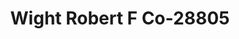 ---
f_zip-code: 46788
f_state-code: IN
title: Wight Robert F Co-28805
f_phone: 260-238-2005
f_city-only: Spencerville
f_address: Spencerville Spencerville
f_location-unique-id: '28805'
slug: wight-robert-f-co-28805
updated-on: '2024-05-30T13:46:58.046Z'
created-on: '2024-05-30T13:36:59.803Z'
published-on: '2024-05-30T13:54:32.469Z'
f_city-state: cms/city/spencerville-in.md
f_company: cms/company/wight-robert-f-co.md
f_state: cms/state/indiana.md
layout: '[payday-loan].html'
tags: payday-loan
---